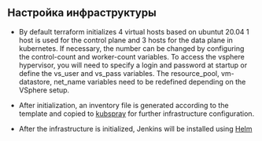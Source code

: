 ## Настройка инфраструктуры

- By default terraform initializes 4 virtual hosts based on ubuntut 20.04
  1 host is used for the control plane and 3 hosts for the data plane in kubernetes. If necessary, the number can be changed by configuring the control-count and worker-count variables.
  To access the vsphere hypervisor, you will need to specify a login and password at startup or define the vs_user and vs_pass variables. The resource_pool, vm-datastore, net_name variables need to be redefined depending on the VSphere setup.

- After initialization, an inventory file is generated according to the template and copied to [kubspray]() for further infrastructure configuration.

- After the infrastructure is initialized, Jenkins will be installed using [Helm]()
